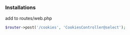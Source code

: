 ### Installations


add to routes/web.php
```php
$router->post('/cookies', 'CookiesController@select');
```
